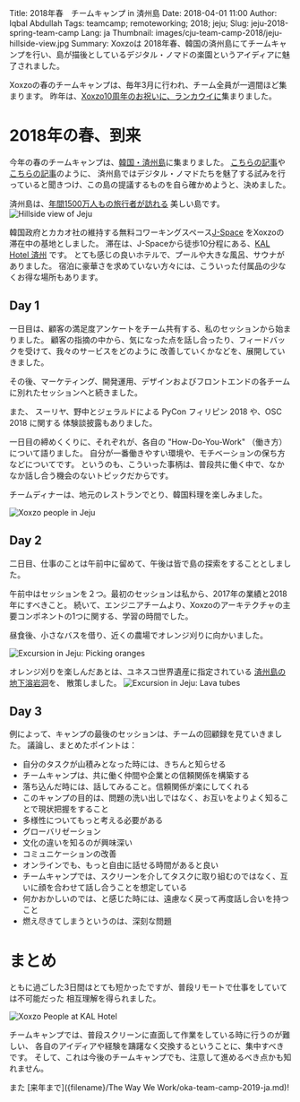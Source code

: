 Title: 2018年春　チームキャンプ in 済州島
Date: 2018-04-01 11:00
Author: Iqbal Abdullah
Tags: teamcamp; remoteworking; 2018; jeju;
Slug: jeju-2018-spring-team-camp
Lang: ja
Thumbnail: images/cju-team-camp-2018/jeju-hillside-view.jpg
Summary: Xoxzoは 2018年春、韓国の済州島にてチームキャンプを行い、島が描後としているデジタル・ノマドの楽園というアイディアに魅了されました。

Xoxzoの春のチームキャンプは、毎年3月に行われ、チーム全員が一週間ほど集まります。
昨年は、[Xoxzo10周年のお祝いに、ランカウイに]({filename}/Events/we-are-10-years-old-ja.md)集まりました。

# 2018年の春、到来

今年の春のチームキャンプは、[韓国・済州島](https://ja.wikipedia.org/wiki/%E6%B8%88%E5%B7%9E%E5%B3%B6)に集まりました。
[こちらの記事](https://stephyiu.com/2016/06/02/jeju-island-coworking-guide/)や
[こちらの記事](https://digitalnomad.blog/jeju-island-south-korea/)のように、
済州島ではデジタル・ノマドたちを魅了する試みを行っていると聞きつけ、この島の提議するものを自ら確かめようと、決めました。

済州島は、[年間1500万人もの旅行者が訪れる](https://en.yna.co.kr/view/AEN20191202007100315) 美しい島です。
![Hillside view of Jeju]({filename}/images/cju-team-camp-2018/jeju-hillside-view.jpg)

韓国政府とカカオ社の維持する無料コワーキングスペース[J-Space](https://www.coworker.com/south-korea/jeju-city/j-space)
をXoxzoの滞在中の基地としました。
滞在は、J-Spaceから徒歩10分程にある、[KAL Hotel 済州](http://www.kalhotel.co.kr/en/jeju/About/Introduce.aspx) です。
とても感じの良いホテルで、プールや大きな風呂、サウナがありました。
宿泊に豪華さを求めていない方々には、こういった付属品の少なくお得な場所もあります。

## Day 1

一日目は、顧客の満足度アンケートをチーム共有する、私のセッションから始まりました。
顧客の指摘の中から、気になった点を話し合ったり、フィードバックを受けて、我々のサービスをどのように
改善していくかなどを、展開していきました。

その後、マーケティング、開発運用、デザインおよびフロントエンドの各チームに別れたセッションへと続きました。

また、 スーリヤ、野中とジェラルドによる PyCon フィリピン 2018 や、OSC 2018 に関する
体験談披露もありました。

一日目の締めくくりに、それぞれが、各自の "How-Do-You-Work" （働き方）について語りました。
自分が一番働きやすい環境や、モチベーションの保ち方などについてです。
というのも、こういった事柄は、普段共に働く中で、なかなか話し合う機会のないトピックだからです。

チームディナーは、地元のレストランでとり、韓国料理を楽しみました。

![Xoxzo people in Jeju]({filename}/images/cju-team-camp-2018/team-collage-jeju.jpg)

## Day 2

二日目、仕事のことは午前中に留めて、午後は皆で島の探索をすることとしました。

午前中はセッションを２つ。最初のセッションは私から、2017年の業績と2018年にすべきこと。
続いて、エンジニアチームより、Xoxzoのアーキテクチャの主要コンポネントの1つに関する、学習の時間でした。

昼食後、小さなバスを借り、近くの農場でオレンジ刈りに向かいました。

![Excursion in Jeju: Picking oranges]({filename}/images/cju-team-camp-2018/excursion-oranges-jeju.jpg)

オレンジ刈りを楽しんだあとは、ユネスコ世界遺産に指定されている [済州島の地下溶岩洞](https://whc.unesco.org/en/list/1264/)を、
散策しました。
![Excursion in Jeju: Lava tubes]({filename}/images/cju-team-camp-2018/excursion-caves-jeju.jpg)

## Day 3

例によって、キャンプの最後のセッションは、チームの回顧録を見ていきました。
議論し、まとめたポイントは：

- 自分のタスクが山積みとなった時には、きちんと知らせる
- チームキャンプは、共に働く仲間や企業との信頼関係を構築する
- 落ち込んだ時には、話してみること。信頼関係が楽にしてくれる
- このキャンプの目的は、問題の洗い出しではなく、お互いをよりよく知ることで現状把握をすること
- 多様性についてもっと考える必要がある
- グローバリゼーション
- 文化の違いを知るのが興味深い
- コミュニケーションの改善
- オンラインでも、もっと自由に話せる時間があると良い
- チームキャンプでは、スクリーンを介してタスクに取り組むのではなく、互いに顔を合わせて話し合うことを想定している
- 何かおかしいのでは、と感じた時には、遠慮なく戻って再度話し合いを持つこと
- 燃え尽きてしまうというのは、深刻な問題

# まとめ

ともに過ごした3日間はとても短かったですが、普段リモートで仕事をしていては不可能だった
相互理解を得られました。

![Xoxzo People at KAL Hotel]({filename}/images/cju-team-camp-2018/everyone-kal-hotel.jpg)

チームキャンプでは、普段スクリーンに直面して作業をしている時に行うのが難しい、
各自のアイディアや経験を躊躇なく交換するということに、集中すべきです。
そして、これは今後のチームキャンプでも、注意して進めるべき点かも知れません。

また [来年まで]({filename}/The Way We Work/oka-team-camp-2019-ja.md)!
